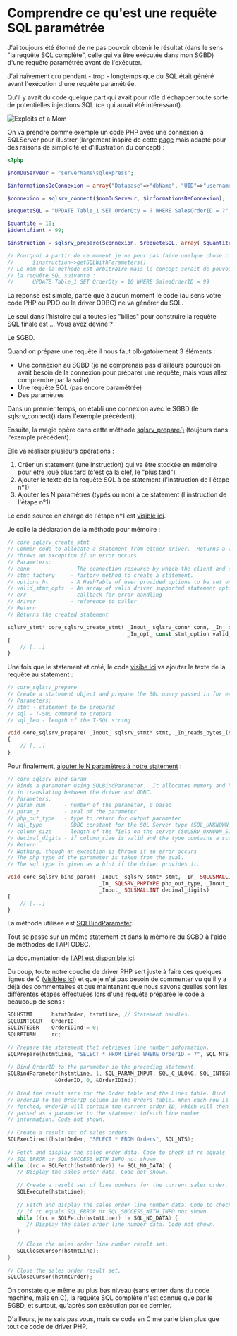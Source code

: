 # Comprendre ce qu'est une requête SQL paramétrée

J'ai toujours été étonné de ne pas pouvoir obtenir le résultat (dans le sens "la requête SQL complète", celle qui va être exécutée dans mon SGBD) d'une requête paramétrée avant de l'exécuter.

J'ai naïvement cru pendant - trop - longtemps que du SQL était généré avant l'exécution d'une requête paramétrée.

Qu'il y avait du code quelque part qui avait pour rôle d'échapper toute sorte de potentielles injections SQL (ce qui aurait été intéressant).

![Exploits of a Mom](https://imgs.xkcd.com/comics/exploits_of_a_mom.png)

On va prendre comme exemple un code PHP avec une connexion à SQLServer pour illustrer (largement inspiré de cette [page](https://www.php.net/manual/fr/function.sqlsrv-prepare.php#example-2056) mais adapté pour des raisons de simplicité et d'illustration du concept) :

```php
<?php

$nomDuServeur = "serverName\sqlexpress";

$informationsDeConnexion = array("Database"=>"dbName", "UID"=>"username", "PWD"=>"password");

$connexion = sqlsrv_connect($nomDuServeur, $informationsDeConnexion);

$requeteSQL = "UPDATE Table_1 SET OrderQty = ? WHERE SalesOrderID = ?";

$quantite = 10; 
$identifiant = 99;

$instruction = sqlsrv_prepare($connexion, $requeteSQL, array( $quantite, $identifiant));

// Pourquoi à partir de ce moment je ne peux pas faire quelque chose comme ...
//      $instruction->getSQLWithParameters() 
// Le nom de la méthode est arbitraire mais le concept serait de pouvoir obtenir 
// la requête SQL suivante :
//      UPDATE Table_1 SET OrderQty = 10 WHERE SalesOrderID = 99
```

La réponse est simple, parce que à aucun moment le code (au sens votre code PHP ou PDO ou le driver ODBC) ne va générer du SQL.

Le seul dans l'histoire qui a toutes les "billes" pour construire la requête SQL finale est ... Vous avez deviné ?

Le SGBD.

Quand on prépare une requête il nous faut olbigatoirement 3 éléments :

- Une connexion au SGBD (je ne comprenais pas d'ailleurs pourquoi on avait besoin de la connexion pour préparer une requête, mais vous allez comprendre par la suite)
- Une requête SQL (pas encore paramétrée)
- Des paramètres

Dans un premier temps, on établi une connexion avec le SGBD (le sqlsrv_connect() dans l'exemple précédent).

Ensuite, la magie opère dans cette méthode [sqlsrv_prepare()](https://github.com/microsoft/msphpsql/blob/master/source/sqlsrv/conn.cpp#L1085) (toujours dans l'exemple précédent).

Elle va réaliser plusieurs opérations :

1. Créer un statement (une instruction) qui va être stockée en mémoire pour être joué plus tard (c'est ça la clef, le "plus tard")
2. Ajouter le texte de la requête SQL à ce statement (l'instruction de l'étape n°1)
3. Ajouter les N paramètres (typés ou non) à ce statement (l'instruction de l'étape n°1)

Le code source en charge de l'étape n°1 est [visible ici](https://github.com/microsoft/msphpsql/blob/master/source/shared/core_stmt.cpp#L275).

Je colle la déclaration de la méthode pour mémoire :

```php
// core_sqlsrv_create_stmt
// Common code to allocate a statement from either driver.  Returns a valid driver statement object or
// throws an exception if an error occurs.
// Parameters:
// conn             - The connection resource by which the client and server are connected.
// stmt_factory     - factory method to create a statement.
// options_ht       - A HashTable of user provided options to be set on the statement.
// valid_stmt_opts  - An array of valid driver supported statement options.
// err              - callback for error handling
// driver           - reference to caller
// Return
// Returns the created statement

sqlsrv_stmt* core_sqlsrv_create_stmt( _Inout_ sqlsrv_conn* conn, _In_ driver_stmt_factory stmt_factory, _In_opt_ HashTable* options_ht,
                                      _In_opt_ const stmt_option valid_stmt_opts[], _In_ error_callback const err, _In_opt_ void* driver )
{
    // [...]
}
```

Une fois que le statement et créé, le code [visibe ici](https://github.com/microsoft/msphpsql/blob/master/source/shared/core_conn.cpp#L468) va ajouter le texte de la requête au statement :

```php
// core_sqlsrv_prepare
// Create a statement object and prepare the SQL query passed in for execution at a later time.
// Parameters:
// stmt - statement to be prepared
// sql - T-SQL command to prepare
// sql_len - length of the T-SQL string

void core_sqlsrv_prepare( _Inout_ sqlsrv_stmt* stmt, _In_reads_bytes_(sql_len) const char* sql, _In_ SQLLEN sql_len )
{
    // [...]
}
```

Pour finalement, [ajouter le N paramètres à notre statement](https://github.com/microsoft/msphpsql/blob/master/source/shared/core_stmt.cpp#L364) :

```php
// core_sqlsrv_bind_param
// Binds a parameter using SQLBindParameter.  It allocates memory and handles other details
// in translating between the driver and ODBC.
// Parameters:
// param_num      - number of the parameter, 0 based
// param_z        - zval of the parameter
// php_out_type   - type to return for output parameter
// sql_type       - ODBC constant for the SQL Server type (SQL_UNKNOWN_TYPE = 0 means not known, so infer defaults)
// column_size    - length of the field on the server (SQLSRV_UKNOWN_SIZE means not known, so infer defaults)
// decimal_digits - if column_size is valid and the type contains a scale, this contains the scale
// Return:
// Nothing, though an exception is thrown if an error occurs
// The php type of the parameter is taken from the zval.
// The sql type is given as a hint if the driver provides it.

void core_sqlsrv_bind_param( _Inout_ sqlsrv_stmt* stmt, _In_ SQLUSMALLINT param_num, _In_ SQLSMALLINT direction, _Inout_ zval* param_z,
                             _In_ SQLSRV_PHPTYPE php_out_type, _Inout_ SQLSRV_ENCODING encoding, _Inout_ SQLSMALLINT sql_type, _Inout_ SQLULEN column_size,
                             _Inout_ SQLSMALLINT decimal_digits)
{
    // [...]
}
```

La méthode utilisée est [SQLBindParameter](https://learn.microsoft.com/en-us/sql/odbc/reference/syntax/sqlbindparameter-function?view=sql-server-ver16).

Tout se passe sur un même statement et dans la mémoire du SGBD à l'aide de méthodes de l'API ODBC.

La documentation de [l'API est disponible ici](https://learn.microsoft.com/en-us/sql/odbc/reference/syntax/odbc-api-reference?view=sql-server-ver16).

Du coup, toute notre couche de driver PHP sert juste à faire ces quelques lignes de C ([visibles ici](https://learn.microsoft.com/en-us/sql/odbc/reference/develop-app/handles?view=sql-server-ver16)) et que je n'ai pas besoin de commenter vu qu'il y a déjà des commentaires et que maintenant que nous savons quelles sont les différentes étapes effectuées lors d'une requête préparée le code à beaucoup de sens :


```c
SQLHSTMT      hstmtOrder, hstmtLine; // Statement handles.  
SQLUINTEGER   OrderID;  
SQLINTEGER    OrderIDInd = 0;  
SQLRETURN     rc;  
  
// Prepare the statement that retrieves line number information.  
SQLPrepare(hstmtLine, "SELECT * FROM Lines WHERE OrderID = ?", SQL_NTS);  
  
// Bind OrderID to the parameter in the preceding statement.  
SQLBindParameter(hstmtLine, 1, SQL_PARAM_INPUT, SQL_C_ULONG, SQL_INTEGER, 5, 0,  
               &OrderID, 0, &OrderIDInd);  
  
// Bind the result sets for the Order table and the Lines table. Bind  
// OrderID to the OrderID column in the Orders table. When each row is  
// fetched, OrderID will contain the current order ID, which will then be  
// passed as a parameter to the statement tofetch line number  
// information. Code not shown.  
  
// Create a result set of sales orders.  
SQLExecDirect(hstmtOrder, "SELECT * FROM Orders", SQL_NTS);  
  
// Fetch and display the sales order data. Code to check if rc equals  
// SQL_ERROR or SQL_SUCCESS_WITH_INFO not shown.  
while ((rc = SQLFetch(hstmtOrder)) != SQL_NO_DATA) {  
   // Display the sales order data. Code not shown.  
  
   // Create a result set of line numbers for the current sales order.  
   SQLExecute(hstmtLine);  
  
   // Fetch and display the sales order line number data. Code to check  
   // if rc equals SQL_ERROR or SQL_SUCCESS_WITH_INFO not shown.  
   while ((rc = SQLFetch(hstmtLine)) != SQL_NO_DATA) {  
      // Display the sales order line number data. Code not shown.  
   }  
  
   // Close the sales order line number result set.  
   SQLCloseCursor(hstmtLine);  
}  
  
// Close the sales order result set.  
SQLCloseCursor(hstmtOrder);
```

On constate que même au plus bas niveau (sans entrer dans du code machine, mais en C), la requête SQL complète n'est connue que par le SGBD, et surtout, qu'après son exécution par ce dernier.

D'ailleurs, je ne sais pas vous, mais ce code en C me parle bien plus que tout ce code de driver PHP.